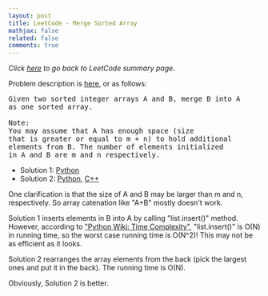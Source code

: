 ```yaml
---
layout: post
title: LeetCode - Merge Sorted Array
mathjax: false
related: false
comments: true
---
```


_Click [here](./index.html) to go back to LeetCode summary page._

Problem description is [here](https://oj.leetcode.com/problems/merge-sorted-array/), or as follows: 

<pre>
Given two sorted integer arrays A and B, merge B into A 
as one sorted array.

Note:
You may assume that A has enough space (size 
that is greater or equal to m + n) to hold additional 
elements from B. The number of elements initialized 
in A and B are m and n respectively.
</pre>

* Solution 1: [Python](https://github.com/lijunhw/leetcode_practice/blob/master/merge_sorted_array_easy/Solution1.py)
* Solution 2: [Python](https://github.com/lijunhw/leetcode_practice/blob/master/merge_sorted_array_easy/Solution2.py), [C++](https://github.com/lijunhw/leetcode_practice/blob/master/merge_sorted_array_easy/Solution2.cpp)

One clarification is that the size of A and B may be larger than m and n, respectively. So array catenation like "A+B" mostly doesn't work. 

Solution 1 inserts elements in B into A by calling "list.insert()" method. However, according to ["Python Wiki: Time Complexity"](https://wiki.python.org/moin/TimeComplexity), "list.insert()" is O(N) in running time, so the worst case running time is O(N^2)! This may not be as efficient as it looks. 

Solution 2 rearranges the array elements from the back (pick the largest ones and put it in the back). The running time is O(N). 

Obviously, Solution 2 is better. 
